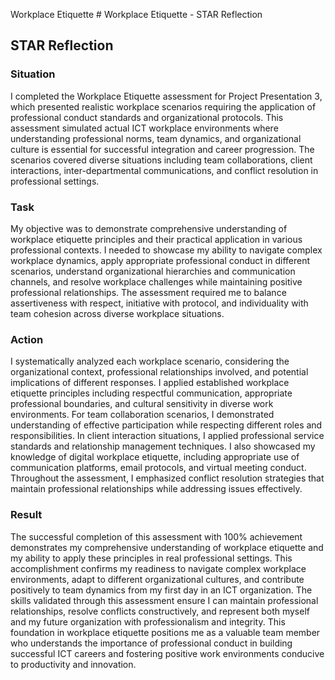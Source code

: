 Workplace Etiquette # Workplace Etiquette - STAR Reflection

## STAR Reflection

### Situation
I completed the Workplace Etiquette assessment for Project Presentation 3, which presented realistic workplace scenarios requiring the application of professional conduct standards and organizational protocols. This assessment simulated actual ICT workplace environments where understanding professional norms, team dynamics, and organizational culture is essential for successful integration and career progression. The scenarios covered diverse situations including team collaborations, client interactions, inter-departmental communications, and conflict resolution in professional settings.

### Task
My objective was to demonstrate comprehensive understanding of workplace etiquette principles and their practical application in various professional contexts. I needed to showcase my ability to navigate complex workplace dynamics, apply appropriate professional conduct in different scenarios, understand organizational hierarchies and communication channels, and resolve workplace challenges while maintaining positive professional relationships. The assessment required me to balance assertiveness with respect, initiative with protocol, and individuality with team cohesion across diverse workplace situations.

### Action
I systematically analyzed each workplace scenario, considering the organizational context, professional relationships involved, and potential implications of different responses. I applied established workplace etiquette principles including respectful communication, appropriate professional boundaries, and cultural sensitivity in diverse work environments. For team collaboration scenarios, I demonstrated understanding of effective participation while respecting different roles and responsibilities. In client interaction situations, I applied professional service standards and relationship management techniques. I also showcased my knowledge of digital workplace etiquette, including appropriate use of communication platforms, email protocols, and virtual meeting conduct. Throughout the assessment, I emphasized conflict resolution strategies that maintain professional relationships while addressing issues effectively.

### Result
The successful completion of this assessment with 100% achievement demonstrates my comprehensive understanding of workplace etiquette and my ability to apply these principles in real professional settings. This accomplishment confirms my readiness to navigate complex workplace environments, adapt to different organizational cultures, and contribute positively to team dynamics from my first day in an ICT organization. The skills validated through this assessment ensure I can maintain professional relationships, resolve conflicts constructively, and represent both myself and my future organization with professionalism and integrity. This foundation in workplace etiquette positions me as a valuable team member who understands the importance of professional conduct in building successful ICT careers and fostering positive work environments conducive to productivity and innovation.

